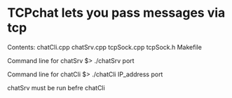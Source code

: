 # TCPchat lets you pass messages via tcp

Contents:
chatCli.cpp
chatSrv.cpp
tcpSock.cpp
tcpSock.h
Makefile

Command line for chatSrv
$> ./chatSrv port

Command line for chatCli
$> ./chatCli IP_address port

chatSrv must be run befre chatCli
